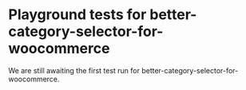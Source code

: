 # Playground tests for better-category-selector-for-woocommerce
We are still awaiting the first test run for better-category-selector-for-woocommerce.
